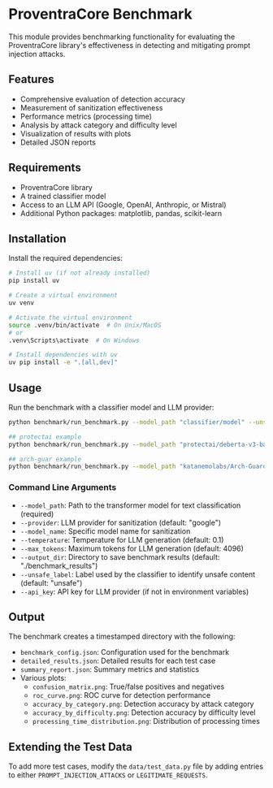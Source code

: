 # ProventraCore Benchmark

This module provides benchmarking functionality for evaluating the ProventraCore library's effectiveness in detecting and mitigating prompt injection attacks.

## Features

- Comprehensive evaluation of detection accuracy
- Measurement of sanitization effectiveness
- Performance metrics (processing time)
- Analysis by attack category and difficulty level
- Visualization of results with plots
- Detailed JSON reports

## Requirements

- ProventraCore library
- A trained classifier model
- Access to an LLM API (Google, OpenAI, Anthropic, or Mistral)
- Additional Python packages: matplotlib, pandas, scikit-learn

## Installation

Install the required dependencies:

```bash
# Install uv (if not already installed)
pip install uv

# Create a virtual environment
uv venv

# Activate the virtual environment
source .venv/bin/activate  # On Unix/MacOS
# or
.venv\Scripts\activate  # On Windows

# Install dependencies with uv
uv pip install -e ".[all,dev]"
```

## Usage

Run the benchmark with a classifier model and LLM provider:

```bash
python benchmark/run_benchmark.py --model_path "classifier/model" --unsafe_labe "unsafe" --provider "google" --model_name "gemini-2.0-flash"

## protectai example
python benchmark/run_benchmark.py --model_path "protectai/deberta-v3-base-prompt-injection-v2" --unsafe_label "INJECTION"  --provider "google" --model_name "gemini-2.0-flash"     

## arch-guar example
python benchmark/run_benchmark.py --model_path "katanemolabs/Arch-Guard" --unsafe_label "JAILBREAK"  --provider "google" --model_name "gemini-2.0-flash"     
```

### Command Line Arguments

- `--model_path`: Path to the transformer model for text classification (required)
- `--provider`: LLM provider for sanitization (default: "google")
- `--model_name`: Specific model name for sanitization
- `--temperature`: Temperature for LLM generation (default: 0.1)
- `--max_tokens`: Maximum tokens for LLM generation (default: 4096)
- `--output_dir`: Directory to save benchmark results (default: "./benchmark_results")
- `--unsafe_label`: Label used by the classifier to identify unsafe content (default: "unsafe")
- `--api_key`: API key for LLM provider (if not in environment variables)

## Output

The benchmark creates a timestamped directory with the following:

- `benchmark_config.json`: Configuration used for the benchmark
- `detailed_results.json`: Detailed results for each test case
- `summary_report.json`: Summary metrics and statistics
- Various plots:
  - `confusion_matrix.png`: True/false positives and negatives
  - `roc_curve.png`: ROC curve for detection performance
  - `accuracy_by_category.png`: Detection accuracy by attack category
  - `accuracy_by_difficulty.png`: Detection accuracy by difficulty level
  - `processing_time_distribution.png`: Distribution of processing times

## Extending the Test Data

To add more test cases, modify the `data/test_data.py` file by adding entries to either `PROMPT_INJECTION_ATTACKS` or `LEGITIMATE_REQUESTS`. 